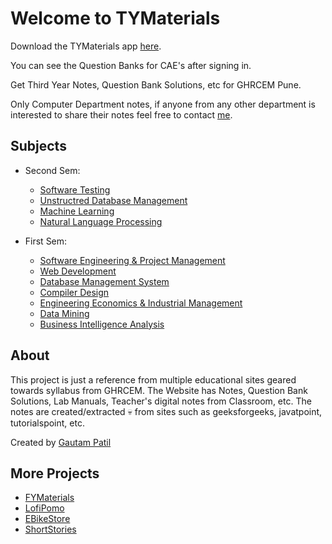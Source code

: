# Welcome to TYMaterials

Download the TYMaterials app [here](https://bzbf.short.gy/TYMaterials).

You can see the Question Banks for CAE's after signing in.

Get Third Year Notes, Question Bank Solutions, etc for GHRCEM Pune. 

Only Computer Department notes, if anyone from any other department is interested to share their notes feel free to contact [me](mailto:gautam.patil.cs@ghrcem.raisoni.net).

## Subjects

- Second Sem:
    - [Software Testing](ST/index.md)
    - [Unstructred Database Management](UDB/index.md)
    - [Machine Learning](ML/index.md)
    - [Natural Language Processing](NLP/index.md)

- First Sem:
    - [Software Engineering & Project Management](sepm/index.md)
    - [Web Development](WD/index.md)
    - [Database Management System](dbms/index.md)
    - [Compiler Design](cd/index.md)
    - [Engineering Economics & Industrial Management](eeim/index.md)
    - [Data Mining](DM/index.md)
    - [Business Intelligence Analysis](BIA/index.md)


## About

This project is just a reference from multiple educational sites geared towards syllabus from GHRCEM.
The Website has Notes, Question Bank Solutions, Lab Manuals, Teacher's digital notes from Classroom, etc. The notes are created/extracted :skull: from sites such as geeksforgeeks, javatpoint, tutorialspoint, etc.

Created by [Gautam Patil](https://gautampatil.tech)

## More Projects

- [FYMaterials](https://fymaterials.live)
- [LofiPomo](https://lofipomo.gautampatil.tech)
- [EBikeStore](https://ebikestore.tech)
- [ShortStories](https://short-stories-webapp.vercel.app/)
